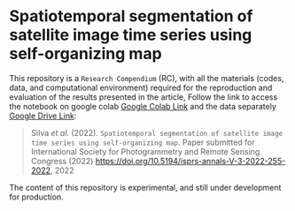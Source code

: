 # Spatiotemporal segmentation of satellite image time series using self-organizing map


This repository is a `Research Compendium` (RC), with all the materials
(codes, data, and computational environment) required for the
reproduction and evaluation of the results presented in the article,
Follow the link to access the notebook on google colab [Google Colab Link](https://colab.research.google.com/drive/1_jxcU8ePtrFsNDkqO6rJdxOP5L-zkNkD?usp=sharing) and the data separately [Google Drive Link](https://drive.google.com/file/d/1DG9nW8tM-uKV8pthre36nxdqBWRE0_MV/view?usp=sharing):


> Silva *et al.* (2022).
> `Spatiotemporal segmentation of satellite image time series using self-organizing map`.
> Paper submitted for International Society for Photogrammetry and Remote Sensing Congress (2022)
>https://doi.org/10.5194/isprs-annals-V-3-2022-255-2022, 2022


The content of this repository is experimental, and still under development for production.




